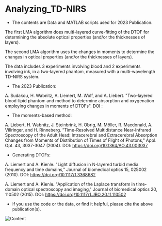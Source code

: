 # Analyzing_TD-NIRS
- The contents are Data and MATLAB scripts used for 2023 Publication.

The first LMA algorithm does multi-layered curve-fitting of the DTOF for determining the absolute optical properties (and/or the thicknesses of layers).

The second LMA algorithm uses the changes in moments to determine the changes in optical properties (and/or the thicknesses of layers).

The data includes 3 experiments involving blood and 2 experiments involving ink, in a two-layered phantom, measured with a multi-wavelength TD-NIRS system.

- The 2023 Publication: 

A. Sudakou, H. Wabnitz, A. Liemert, M. Wolf, and A. Liebert.  "Two-layered blood-lipid phantom and method to determine absorption and oxygenation employing changes in moments of DTOFs".  DOI  : 

- The moments-based method:

A. Liebert, H. Wabnitz, J. Steinbrink, H. Obrig, M. Möller, R. Macdonald, A. Villringer, and H. Rinneberg.  "Time-Resolved Multidistance Near-Infrared Spectroscopy of the Adult Head: Intracerebral and Extracerebral Absorption Changes from Moments of Distribution of Times of Flight of Photons," Appl. Opt. 43, 3037-3047 (2004).  DOI:  https://doi.org/10.1364/AO.43.003037

- Generating DTOFs:

A. Liemert and A. Kienle.  "Light diffusion in N-layered turbid media: frequency and time domains," Journal of biomedical optics 15, 025002 (2010).  DOI:  https://doi.org/10.1117/1.3368682

A. Liemert and A. Kienle.  "Application of the Laplace transform in time-domain optical spectroscopy and imaging," Journal of biomedical optics 20, 110502 (2015).  DOI:  https://doi.org/10.1117/1.JBO.20.11.110502

- If you use the code or the data, or find it helpful, please cite the above publication(s). 

![Content](https://github.com/asudakou/Analyzing_TD-NIRS/assets/133748951/bab57d4d-333e-4b35-8c1f-25fb3e971cdf)

